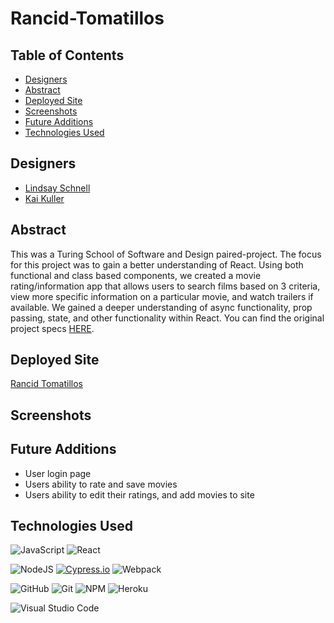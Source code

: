 # Rancid-Tomatillos

## Table of Contents

- [Designers](#designers)
- [Abstract](#abstract)
- [Deployed Site](#deployed-site)
- [Screenshots](#screenshots)
- [Future Additions](#future-additions)
- [Technologies Used](#technologies-used)

## Designers 

- [Lindsay Schnell](https://github.com/lschnell8)
- [Kai Kuller](https://github.com/kavakai)

## Abstract 

This was a Turing School of Software and Design paired-project. The focus for this project was to gain a better understanding of React. Using both functional and class based components, we created a movie rating/information app that allows users to search films based on 3 criteria, view more specific information on a particular movie, and watch trailers if available. We gained a deeper understanding of async functionality, prop passing, state, and other functionality within React. You can find the original project specs [HERE](https://frontend.turing.edu/projects/module-3/rancid-tomatillos-v3.html).

## Deployed Site

[Rancid Tomatillos](https://ancient-oasis-20754.herokuapp.com/)

## Screenshots



## Future Additions

- User login page
- Users ability to rate and save movies
- Users ability to edit their ratings, and add movies to site

## Technologies Used

![JavaScript](https://img.shields.io/badge/JavaScript-F7DF1E?style=for-the-badge&logo=javascript&logoColor=black)
![React](https://img.shields.io/badge/React-20232A?style=for-the-badge&logo=react&logoColor=61DAFB)

![NodeJS](https://img.shields.io/badge/node.js-6DA55F?style=for-the-badge&logo=node.js&logoColor=white)
[![Cypress.io](https://img.shields.io/badge/tested%20with-Cypress-04C38E.svg)](https://www.cypress.io/)
![Webpack](https://img.shields.io/badge/Webpack-8DD6F9?style=for-the-badge&logo=Webpack&logoColor=white)

![GitHub](https://img.shields.io/badge/github-%23121011.svg?style=for-the-badge&logo=github&logoColor=white)
![Git](https://img.shields.io/badge/git-%23F05033.svg?style=for-the-badge&logo=git&logoColor=white)
![NPM](https://img.shields.io/badge/NPM-%23000000.svg?style=for-the-badge&logo=npm&logoColor=white)
![Heroku](https://img.shields.io/badge/Heroku-430098?style=for-the-badge&logo=heroku&logoColor=white)

![Visual Studio Code](https://img.shields.io/badge/Visual%20Studio%20Code-0078d7.svg?style=for-the-badge&logo=visual-studio-code&logoColor=white)
